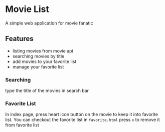 # Movie List

A simple web application for movie fanatic

## Features

- listing movies from movie api
- searching movies by title
- add movies to your favorite list
- manage your favorite list

### Searching

type the title of the movies in search bar

### Favorite List

In index page, press heart icon button on the movie to keep it into favorite list.
You can checkout the favorite list in `favorite.html`
press `x` to remove it from favorite list
